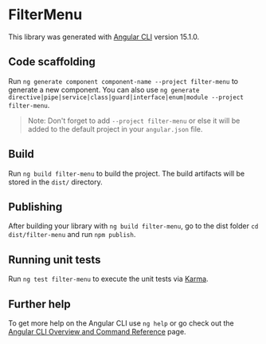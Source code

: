# FilterMenu

This library was generated with [Angular CLI](https://github.com/angular/angular-cli) version 15.1.0.

## Code scaffolding

Run `ng generate component component-name --project filter-menu` to generate a new component. You can also use `ng generate directive|pipe|service|class|guard|interface|enum|module --project filter-menu`.
> Note: Don't forget to add `--project filter-menu` or else it will be added to the default project in your `angular.json` file. 

## Build

Run `ng build filter-menu` to build the project. The build artifacts will be stored in the `dist/` directory.

## Publishing

After building your library with `ng build filter-menu`, go to the dist folder `cd dist/filter-menu` and run `npm publish`.

## Running unit tests

Run `ng test filter-menu` to execute the unit tests via [Karma](https://karma-runner.github.io).

## Further help

To get more help on the Angular CLI use `ng help` or go check out the [Angular CLI Overview and Command Reference](https://angular.io/cli) page.
